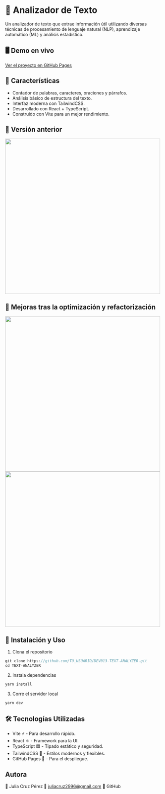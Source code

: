 # 📖 Analizador de Texto

Un analizador de texto que extrae información útil utilizando diversas técnicas de procesamiento de lenguaje natural (NLP), aprendizaje automático (ML) y análisis estadístico.


## 🖥️ Demo en vivo

 [ Ver el proyecto en GitHub Pages](https://jjuliacp.github.io/Text-analyzer/)

## 📌 Características
-   Contador de palabras, caracteres, oraciones y párrafos.
-   Análisis básico de estructura del texto.
-   Interfaz moderna con TailwindCSS.
-   Desarrollado con React + TypeScript.
-   Construido con Vite para un mejor rendimiento.
## 📸 Versión anterior
<img src="https://github.com/user-attachments/assets/d87c7cb9-91ae-4827-bb45-8424785d4db3" width="500" align="center" />

## 🚀 Mejoras tras la optimización y refactorización

<img src="https://github.com/user-attachments/assets/fda1956d-18a1-429f-867c-5c369b704956" width="500" />

<img src="https://github.com/user-attachments/assets/bdecb691-d759-4f15-a331-299924dc2dbb" width="500" />

## 🚀 Instalación y Uso
1. Clona el repositorio
```js
git clone https://github.com/TU_USUARIO/DEV013-TEXT-ANALYZER.git
cd TEXT-ANALYZER
```
2. Instala dependencias
```js
yarn install
```
3. Corre el servidor local
```js
yarn dev
```

## 🛠️ Tecnologías Utilizadas
- Vite ⚡ - Para desarrollo rápido.
- React ⚛️ - Framework para la UI.
- TypeScript 🟦 - Tipado estático y seguridad.
- TailwindCSS 🎨 - Estilos modernos y flexibles.
- GitHub Pages 🚀 - Para el despliegue.
  
## Autora
👤 Julia Cruz Pérez
📩 juliacruz2996@gmail.com
🐙 GitHub
 
